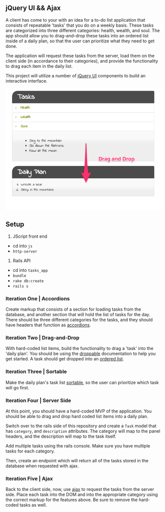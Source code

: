 ## jQuery UI && Ajax

A client has come to your with an idea for a to-do list application that consists of repeatable 'tasks' that you do on a weekly basis. These tasks are categorized into three different categories: health, wealth, and soul. The app should allow you to drag-and-drop these tasks into an ordered list inside of a daily plan, so that the user can prioritize what they need to get done.

The application will request these tasks from the server, load them on the client side (in accordance to their categories), and provide the functionality to drag each item in the daily list.

This project will utilize a number of [jQuery UI](https://jqueryui.com/) components to build an interactive interface.

![screenshot](main.png)

## Setup

1. JScript front end
  * cd into `js`
  * `http-server`
1. Rails API
  * cd into `tasks_app`
  * `bundle`
  * `rake db:create`
  * `rails s`

### Iteration One | Accordions

Create markup that consists of a section for loading tasks from the database, and another section that will hold the list of tasks for the day. There should be three different categories for the tasks, and they should have headers that function as [accordions](https://jqueryui.com/accordion/).

### Iteration Two | Drag-and-Drop

With hard-coded list items, build the functionality to drag a 'task' into the 'daily plan'. You should be using the [droppable](http://jqueryui.com/droppable/#shopping-cart) documentation to help you get started. A task should get dropped into an [ordered list](https://developer.mozilla.org/en-US/docs/Web/HTML/Element/ol).

### Iteration Three | Sortable

Make the daily plan's task list [sortable](https://jqueryui.com/sortable/), so the user can prioritize which task will go first.

### Iteration Four | Server Side

At this point, you should have a hard-coded MVP of the application. You should be able to drag and drop hard coded list items into a daily plan.

Switch over to the rails side of this repository and create a `Task` model that has `category`, and `description` attributes. The category will map to the panel headers, and the description will map to the task itself.

Add multiple tasks using the rails console. Make sure you have multiple tasks for each category.

Then, create an endpoint which will return all of the tasks stored in the database when requested with ajax.

### Iteration Five | Ajax

Back to the client side, now, use [ajax](http://api.jquery.com/jquery.ajax/) to request the tasks from the server side. Place each task into the DOM and into the appropriate category using the correct markup for the features above. Be sure to remove the hard-coded tasks as well.
